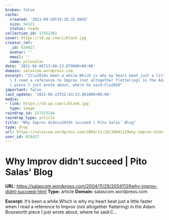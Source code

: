 ```yaml
---
broken: false
cache:
  created: '2021-09-20T19:28:32.884Z'
  size: 54121
  status: ready
collection_id: 17452361
cover: https://s0.wp.com/i/blank.jpg
creator_ref:
  _id: 624427
  avatar: ''
  email: ''
  name: pitosalas
date: '2021-04-06T13:40:23.079000+00:00'
domain: salascom.wordpress.com
excerpt: "It\u2019s been a while.Which is why my heart beat just a little faster when\
  \ I read a reference to Improv (not altogether flattering) in the Adam Bossworth\
  \ piece I just wrote about, where he said:C\u2026"
important: false
last_update: '2022-06-23T22:43:23.861000+00:00'
media:
- link: https://s0.wp.com/i/blank.jpg
  type: image
raindrop_id: 257323144
raindrop_type: article
title: "Why Improv didn\u2019t succeed | Pito Salas' Blog"
type: drop
url: https://salascom.wordpress.com/2004/11/29/20041129why-improv-didnt-succeed-html
user_id: 624427
---
```


# Why Improv didn’t succeed | Pito Salas' Blog

**URL:** https://salascom.wordpress.com/2004/11/29/20041129why-improv-didnt-succeed-html
**Type:** article
**Domain:** salascom.wordpress.com

**Excerpt:** It’s been a while.Which is why my heart beat just a little faster when I read a reference to Improv (not altogether flattering) in the Adam Bossworth piece I just wrote about, where he said:C…
